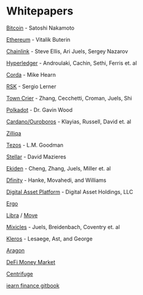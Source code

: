 # Whitepapers

[Bitcoin](https://bitcoin.org/bitcoin.pdf) - Satoshi Nakamoto

[Ethereum](https://whitepaperdatabase.com/ethereum-eth-whitepaper/) - Vitalik Buterin

[Chainlink](https://link.smartcontract.com/whitepaper) - Steve Ellis, Ari Juels, Sergey Nazarov

[Hyperledger](https://arxiv.org/pdf/1801.10228) - Androulaki, Cachin, Sethi, Ferris et. al

[Corda](https://www.corda.net/content/corda-technical-whitepaper.pdf) - Mike Hearn

[RSK](https://www.rsk.co/wp-content/uploads/2019/02/RSK-White-Paper-Updated.pdf) - Sergio Lerner

[Town Crier](http://initc3.org/files/tc.pdf) - Zhang, Cecchetti, Croman, Juels, Shi

[Polkadot](https://polkadot.network/PolkaDotPaper.pdf) - Dr. Gavin Wood

[Cardano/Ouroboros](https://iohk.io/research/papers/#9BKRHCSI) - Klayias, Russell, David et. al

[Zilliqa](https://docs.zilliqa.com/whitepaper.pdf)

[Tezos](https://tezos.com/static/white_paper-2dc8c02267a8fb86bd67a108199441bf.pdf) - L.M. Goodman

[Stellar](https://www.stellar.org/papers/stellar-consensus-protocol.pdf) - David Mazieres

[Ekiden](https://arxiv.org/abs/1804.05141) - Cheng, Zhang, Juels, Miller et. al

[Dfinity](https://dfinity.org/static/dfinity-consensus-0325c35128c72b42df7dd30c22c41208.pdf) - Hanke, Movahedi, and Williams

[Digital Asset Platform](https://hub.digitalasset.com/hubfs/Documents/Digital%20Asset%20Platform%20-%20Non-technical%20White%20Paper.pdf) - Digital Asset Holdings, LLC

[Ergo](https://ergoplatform.org/docs/whitepaper.pdf)

[Libra](https://developers.libra.org/docs/assets/papers/the-libra-blockchain.pdf) / [Move](https://developers.libra.org/docs/assets/papers/libra-move-a-language-with-programmable-resources.pdf)

[Mixicles](https://chain.link/mixicles.pdf) - Juels, Breidenbach, Coventry et. al

[Kleros](https://kleros.io/assets/whitepaper.pdf) -  Lesaege, Ast, and George 

[Aragon](https://github.com/aragon/whitepaper)

[DeFi Money Market](https://defimoneymarket.com/DMM-Ecosystem.pdf)

[Centrifuge](https://staticw.centrifuge.io/assets/centrifuge_os_protocol_paper.pdf)

[iearn finance gitbook](https://github.com/iearn-finance/docs)
